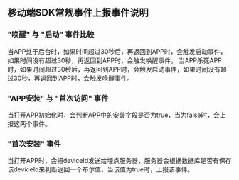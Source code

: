 ## 移动端SDK常规事件上报事件说明

### "唤醒" 与 "启动" 事件比较
当APP处于后台时，如果时间超过30秒后，再返回到APP时，会触发启动事件，如果时间没有超过30秒，再返回到APP时，会触发唤醒事件。
当APP杀死APP时，如果时间超过30秒后，再返回到APP时，会触发启动事件，如果时间没有超过30秒，再返回到APP时，会触发唤醒事件。


### "APP安装" 与 "首次访问" 事件
当打开APP初始化时，会判断APP中的安装字段是否为true，当为false时，会上报这两个事件。

### "首次安装" 事件
当打开APP时，会把deviceId发送给埋点服务器，服务器会根据数据库是否有保存该deviceId来判断返回一个布尔值，当该值为true时，上报该事件。

### 
